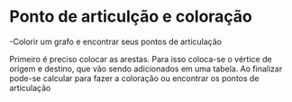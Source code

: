 # Ponto de articulção e coloração

<p>-Colorir um grafo e encontrar seus pontos de articulação</p>
<p>Primeiro é preciso colocar as arestas. Para isso coloca-se o vértice de origem e destino, que vão sendo adicionados em uma tabela. Ao finalizar pode-se calcular para fazer a coloração ou encontrar os pontos de articulação</p>
